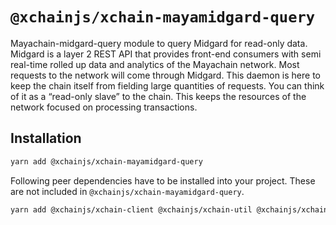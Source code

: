 # `@xchainjs/xchain-mayamidgard-query`

Mayachain-midgard-query module to query Midgard for read-only data. Midgard is a layer 2 REST API that provides front-end consumers with semi real-time rolled up data and analytics of the Mayachain network. Most requests to the network will come through Midgard. This daemon is here to keep the chain itself from fielding large quantities of requests. You can think of it as a “read-only slave” to the chain. This keeps the resources of the network focused on processing transactions.

## Installation

```sh
yarn add @xchainjs/xchain-mayamidgard-query
```

Following peer dependencies have to be installed into your project. These are not included in `@xchainjs/xchain-mayamidgard-query`.

```sh
yarn add @xchainjs/xchain-client @xchainjs/xchain-util @xchainjs/xchain-mayamidgard axios

```
